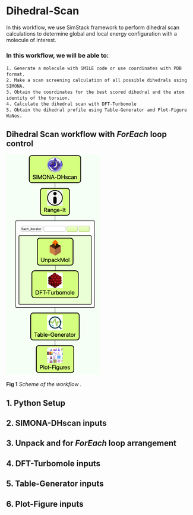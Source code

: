 # Dihedral-Scan
In this workflow, we use SimStack framework to perform dihedral scan calculations to determine global and local energy configuration with a molecule of interest.

### In this workflow, we will be able to:
```
1. Generate a molecule with SMILE code or use coordinates with PDB format.
2. Make a scan screening calculation of all possible dihedrals using SIMONA.
3. Obtain the coordinates for the best scored dihedral and the atom identity of the torsion.
4. Calculate the dihedral scan with DFT-Turbomole
5. Obtain the dihedral profile using Table-Generator and Plot-Figure WaNos.
```


## Dihedral Scan workflow with **_ForEach_** loop control

<img src="Dihedral-Scan_workflow.png"  width="50%">

**Fig 1** _Scheme of the workflow ._


## 1. Python Setup

## 2. SIMONA-DHscan inputs

## 3. Unpack and for **_ForEach_** loop arrangement 

## 4. DFT-Turbomole inputs

## 5. Table-Generator inputs

## 6. Plot-Figure inputs
